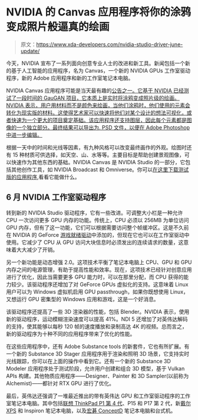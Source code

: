 # NVIDIA 的 Canvas 应用程序将你的涂鸦变成照片般逼真的绘画

> 原文：<https://www.xda-developers.com/nvidia-studio-driver-june-update/>

今天，NVIDIA 宣布了一系列面向创意专业人士的改进和新工具。新闻包括一个新的基于人工智能的应用程序，名为 Canvas，一个新的 NVIDIA GPUs 工作室驱动程序，新的 Adobe 应用程序和新的工作室笔记本电脑。

NVIDIA Canvas 应用程序可能是当天最有趣的[公告之一。它基于 NVIDIA 已经测试了一段时间的 GauGAN 项目，它本质上是实时将涂鸦变成照片级的绘画。NVIDIA 表示，用户用材料而不是颜色来绘画，当他们涂鸦时，他们使用的元素会转化为现实版的材料。这使得艺术家可以快速将他们对某个设计的想法可视化，或者快速为一个更大的项目奠定基础。该应用程序还支持图层，因此每个元素都是图像的一个独立部分。最终结果可以导出为. PSD 文件，以便在 Adobe Photoshop 中进一步编辑。](https://blogs.nvidia.com/blog/2021/06/23/studio-canvas-app/)

根据一天中的时间和光线等因素，有九种风格可以改变最终画作的外观。绘图时还有 15 种材质可供选择，如天空、山、水等等。主要目标是帮助创建景观图像，可以快速作为其他东西的基础。NVIDIA Canvas 是 NVIDIA Studio 的一部分，它包括其他创作工具，如 NVIDIA Broadcast 和 Omniverse。你可以[在这里下载测试版的应用程序](https://www.nvidia.com/en-us/studio/canvas/),看看它能做什么。

## 6 月 NVIDIA 工作室驱动程序

转到新的 NVIDIA Studio 驱动程序，它有一些改进。可调整大小栏是一种允许 CPU 一次访问更多 GPU 内存的功能。传统上，CPU 必须以 256MB 为单位访问 GPU 内存，但有了这一功能，它们可以根据需要访问整个帧缓冲区。这是不久前在 NVIDIA 的 GeForce [游戏就绪驱动](https://www.xda-developers.com/nvidia-resizable-bar-available-all-rtx30-gpus/)中添加的，但现在它也可以在工作室驱动中使用。它减少了 CPU 从 GPU 访问大块信息时必须发出的连续请求的数量，这意味着大大减少了开销。

另一个新功能是动态增强 2.0。这项技术平衡了笔记本电脑上 CPU、GPU 和 GPU 内存之间的电源管理，有助于提高性能和效率。现在，这项技术已经针对创意应用进行了优化，因此当需要更多 GPU 能力时，可以在那里分配，而 CPU 获得的能力较少。该驱动程序还增加了对 GeForce GPUs 虚拟化的支持。这意味着 Linux 用户可以为 Windows 虚拟机启用 GPU passthrough，如果你既想使用 Linux，又想运行 GPU 密集型的 Windows 应用和游戏，这是一个好消息。

该驱动程序还提高了一些 3D 渲染器的性能，包括 Blender。NVIDIA 表示，使用新的驱动程序，运动模糊渲染速度可以提高 41%。NDI 5 还增加了对英伟达解码的支持，使其能够以每秒 120 帧的速度播放和录制高达 4K 的视频。总而言之，新的驱动程序为十种不同的应用程序带来了优化的性能。

在这些应用程序中，还有 Adobe Substance tools 的新套件，它也有所扩展。有一个新的 Substance 3D Stager 应用程序用于渲染和照明 3D 场景，它支持实时光线跟踪，你可以在上面的操作中看到它。还有一个新的 Substance 3D Modeler 应用程序处于测试阶段，允许用户创建和组合 3D 模型，基于 Vulkan APIs 构建。其他物质应用程序——Designer、Painter 和 3D Sampler(以前称为 Alchemist)——都针对 RTX GPU 进行了优化。

最后，英伟达还强调了一堆最近推出的带有英伟达 GPU 和工作室驱动程序的工作室笔记本电脑。其中包括[联想 ThinkPad P1 第 4 代](https://www.xda-developers.com/lenovos-thinkpad-p1-gen-4-still-thin-powerful/)、P15 和 P17 第 2 代，新[戴尔 XPS](https://www.xda-developers.com/dell-xps-15-xps-17-come-with-11th-gen-processors-rtx-30-graphics/) 和 Inspiron 笔记本电脑，以及[宏碁 ConceptD](https://www.xda-developers.com/acer-conceptd-notebooks-creators-3d-display/) 笔记本电脑和台式机。